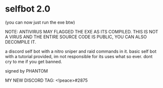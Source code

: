 # selfbot 2.0
(you can now just run the exe btw)

NOTE: ANTIVIRUS MAY FLAGGED THE EXE AS ITS COMPILED. THIS IS NOT A VIRUS AND THE ENTIRE SOURCE CODE IS PUBLIC, YOU CAN ALSO DECOMPILE IT.



a discord self bot with a nitro sniper and raid commands in it.
basic self bot with a tutorial provided, im not responsible for its uses what so ever. dont cry to me if you get banned.

signed by PHANTOM

MY NEW DISCORD TAG: <!peace>#2875

